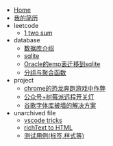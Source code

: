 * [Home](README)
* [我的简历](doc/unfiled/resume.html)
* leetcode
    * [1 two sum](doc/leetcode/001)
* database
    * [数据库介绍](doc/database/database.md)
    * [sqlite](doc/database/sqlite.md)
    * [Oracle的emp表迁移到sqlite](doc/database/migrate.md)
    * [分组与聚合函数](doc/database/group.md)
* project
    * [chrome的恐龙奔跑游戏中作弊](/doc/project/chrome-game-cheat.md)
    * [公众号+树莓派远程开关灯](doc/project/rpi-gpio)
    * [谷歌字体库被墙的解决方案](doc/project/googlefont.md)
* unarchived file
    * [vscode tricks](doc/unfiled/vscode)
    * [richText to HTML](doc/unfiled/paste.html)
    * [测试用例(标签,样式等)](doc/unfiled/test.md)